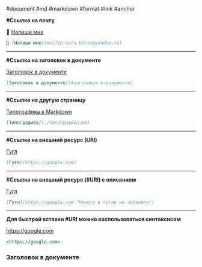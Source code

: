 #document #md #markdown #format #link #anchor

**#Ссылка на почту**

📮 [Напиши мне](mailto:asta-boris@yandex.ru)

```markdown
📮 [Напиши мне](mailto:asta-boris@yandex.ru)
```

----

**#Ссылка на заголовок в документе**

[Заголовок в документе](#заголовок-в-документе)

```markdown
[Заголовок в документе](#заголовок-в-документе)
```

----

**#Ссылка на другую страницу**

[Типографика в Markdown](Типографика%20в%20Markdown.md)

```markdown
[Типографика](./Типографика.md)
```

----

**#Ссылка на внешний ресурс (URI)**

[Гугл](https://google.com)

```markdown
[Гугл](https://google.com)
```

----

**#Ссылка на внешний ресурс (#URI) с описанием**

[Гугл](https://google.com "Никого в гугле не забанили")

```markdown
[Гугл](https://google.com "Никого в гугле не забанили")
```

----

__Для быстрой вставки #URI можно воспользоваться синтаксисом__

<https://google.com>

```markdown
<https://google.com>
```


### Заголовок в документе

